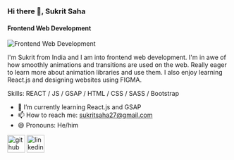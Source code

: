 ### Hi there 👋, Sukrit Saha
#### Frontend Web Development
![Frontend Web Development](https://arturssmirnovs.github.io/github-profile-readme-generator/images/banner.png)

I'm Sukrit from India and I am into frontend web development. I'm in awe of how smoothly animations and transitions are used on the web. Really eager to learn more about animation libraries and use them. I also enjoy learning React.js and designing websites using FIGMA.

Skills: REACT / JS / GSAP / HTML / CSS / SASS / Bootstrap

- 🌱 I’m currently learning React.js and GSAP 
- 📫 How to reach me: sukritsaha27@gmail.com 
- 😄 Pronouns: He/him 


[<img src='https://cdn.jsdelivr.net/npm/simple-icons@3.0.1/icons/github.svg' alt='github' height='40'>](https://github.com/https://github.com/Sukrittt)  [<img src='https://cdn.jsdelivr.net/npm/simple-icons@3.0.1/icons/linkedin.svg' alt='linkedin' height='40'>](https://www.linkedin.com/in/https://www.linkedin.com/in/sukrit-saha-b6117a242//)  

